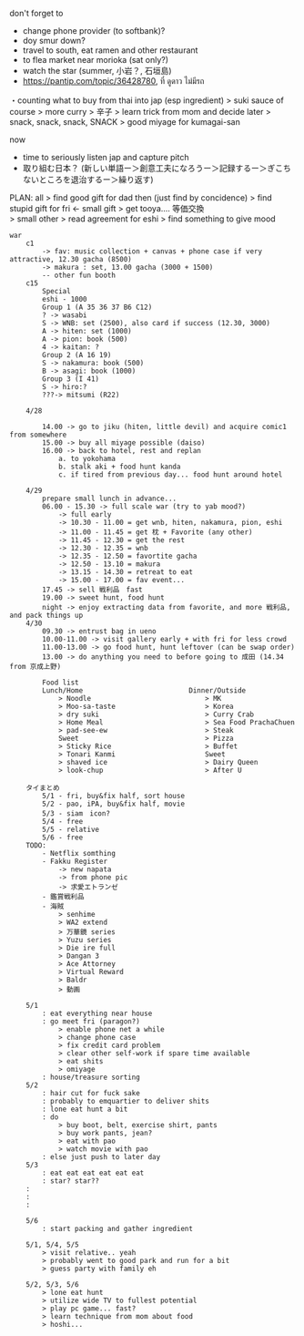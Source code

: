 don't forget to 
- change phone provider (to softbank)?
- doy smur down?
- travel to south, eat ramen and other restaurant
- to flea market near morioka (sat only?)
- watch the star (summer, 小岩？, 石垣島)
- https://pantip.com/topic/36428780, ที่ ดูดาว ไม่มีรถ

・counting what to buy from thai into jap (esp ingredient)
	> suki sauce of course
	> more curry
	> 辛子
	> learn trick from mom and decide later
	> snack, snack, snack, SNACK
	> good miyage for kumagai-san

now
- time to seriously listen jap and capture pitch 
- 取り組む日本？ (新しい単語ー＞創意工夫になろうー＞記録するー＞ぎこちないところを退治するー＞繰り返す)

PLAN:
	all
	> find good gift for dad then (just find by concidence)
	> find stupid gift for fri <- small gift
	> get tooya.... 等価交換	
	> small other
	> read agreement for eshi
	> find something to give mood

	war
		c1
			-> fav: music collection + canvas + phone case if very attractive, 12.30 gacha (8500)
			-> makura : set, 13.00 gacha (3000 + 1500)
			-- other fun booth
		c15
			Special
			eshi - 1000
			Group 1 (A 35 36 37 B6 C12)
			? -> wasabi
			S -> WNB: set (2500), also card if success (12.30, 3000)
			A -> hiten: set (1000)
			A -> pion: book (500)
			4 -> kaitan: ?
			Group 2 (A 16 19)
			S -> nakamura: book (500)
			B -> asagi: book (1000) 
			Group 3 (I 41)
			S -> hiro:?
			???-> mitsumi (R22)

		4/28

			14.00 -> go to jiku (hiten, little devil) and acquire comic1 from somewhere
			15.00 -> buy all miyage possible (daiso)
			16.00 -> back to hotel, rest and replan
				a. to yokohama
				b. stalk aki + food hunt kanda
				c. if tired from previous day... food hunt around hotel

		4/29
			prepare small lunch in advance...
			06.00 - 15.30 -> full scale war (try to yab mood?)
				-> full early
				-> 10.30 - 11.00 = get wnb, hiten, nakamura, pion, eshi
				-> 11.00 - 11.45 = get 枕 + Favorite (any other)
				-> 11.45 - 12.30 = get the rest
				-> 12.30 - 12.35 = wnb
				-> 12.35 - 12.50 = favortite gacha
				-> 12.50 - 13.10 = makura
				-> 13.15 - 14.30 = retreat to eat
				-> 15.00 - 17.00 = fav event...
			17.45 -> sell 戦利品　fast
			19.00 -> sweet hunt, food hunt 
			night -> enjoy extracting data from favorite, and more 戦利品, and pack things up
		4/30
			09.30 -> entrust bag in ueno
			10.00-11.00 -> visit gallery early + with fri for less crowd
			11.00-13.00 -> go food hunt, hunt leftover (can be swap order)
			13.00 -> do anything you need to before going to 成田 (14.34 from 京成上野)
			
			Food list
			Lunch/Home							Dinner/Outside
				> Noodle							> MK
				> Moo-sa-taste						> Korea
				> dry suki							> Curry Crab
				> Home Meal							> Sea Food PrachaChuen
				> pad-see-ew						> Steak
				Sweet								> Pizza
				> Sticky Rice						> Buffet
				> Tonari Kanmi						Sweet
				> shaved ice						> Dairy Queen
				> look-chup							> After U

		タイまとめ
			5/1 - fri, buy&fix half, sort house
			5/2 - pao, iPA, buy&fix half, movie
			5/3 - siam　icon?
			5/4 - free
			5/5 - relative
			5/6 - free
		TODO:
			- Netflix somthing
			- Fakku Register
				-> new napata
				-> from phone pic
				-> 求愛エトランゼ 
			- 鑑賞戦利品
			- 海賊
				> senhime
				> WA2 extend
				> 万華鏡 series
				> Yuzu series
				> Die ire full
				> Dangan 3
				> Ace Attorney
				> Virtual Reward
				> Baldr
				> 動画
				
		5/1
			: eat everything near house
			: go meet fri (paragon?)
				> enable phone net a while
				> change phone case
				> fix credit card problem
				> clear other self-work if spare time available
				> eat shits
				> omiyage
			: house/treasure sorting
		5/2
			: hair cut for fuck sake
			: probably to emquartier to deliver shits
			: lone eat hunt a bit
			: do
				> buy boot, belt, exercise shirt, pants
				> buy work pants, jean?
				> eat with pao
				> watch movie with pao
			: else just push to later day
		5/3
			: eat eat eat eat eat eat
			: star? star??
		:
		:
		:

		5/6
			: start packing and gather ingredient
	
		5/1, 5/4, 5/5
			> visit relative.. yeah
			> probably went to good park and run for a bit
			> guess party with family eh
			
		5/2, 5/3, 5/6
			> lone eat hunt
			> utilize wide TV to fullest potential
			> play pc game... fast?
			> learn technique from mom about food
			> hoshi...
	
	

